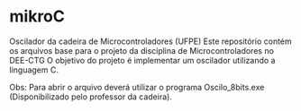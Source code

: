 # mikroC
Oscilador da cadeira de Microcontroladores (UFPE)
Este repositório contém os arquivos base para o projeto da disciplina de Microcontroladores no DEE-CTG O objetivo do projeto é implementar um oscilador utilizando a linguagem C.

Obs: Para abrir o arquivo deverá utilizar o programa Oscilo_8bits.exe (Disponibilizado pelo professor da cadeira).
